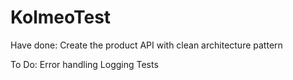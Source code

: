 # KolmeoTest

Have done:
Create the product API with clean architecture pattern

To Do:
Error handling
Logging
Tests
